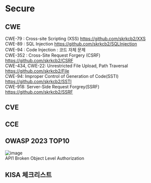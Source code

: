 # Secure 
## CWE
CWE-79 : Cross-site Scripting (XSS)
https://github.com/skrkcb2/XXS  
CWE-89 : SQL Injection https://github.com/skrkcb2/SQLInjection  
CWE-94 : Code Injection : 코드 자체 문제  
CWE-352 : Cross-Site Request Forgery (CSRF) https://github.com/skrkcb2/CSRF  
CWE-434, CWE-22: Unrestricted File Upload, Path Traversal https://github.com/skrkcb2/File  
CWE-94: Improper Control of Generation of Code(SSTI) https://github.com/skrkcb2/SSTI  
CWE-918: Server-Side Request Forgrey(SSRF) https://github.com/skrkcb2/SSRF  
## CVE  
## CCE  
## OWASP 2023 TOP10
![image](https://github.com/user-attachments/assets/33f97349-549e-4826-8320-dbd6b67209bd)  
API1 Broken Object Level Authorization  
## KISA 체크리스트  

